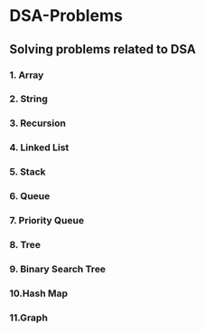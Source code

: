 # DSA-Problems
## Solving problems related to DSA 

### 1. Array
### 2. String
### 3. Recursion
### 4. Linked List
### 5. Stack
### 6. Queue
### 7. Priority Queue
### 8. Tree
### 9. Binary Search Tree
### 10.Hash Map
### 11.Graph